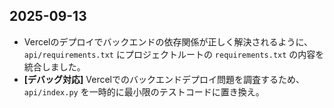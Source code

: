 ## 2025-09-13

- Vercelのデプロイでバックエンドの依存関係が正しく解決されるように、`api/requirements.txt` にプロジェクトルートの `requirements.txt` の内容を統合しました。
- **[デバッグ対応]** Vercelでのバックエンドデプロイ問題を調査するため、`api/index.py` を一時的に最小限のテストコードに置き換え。